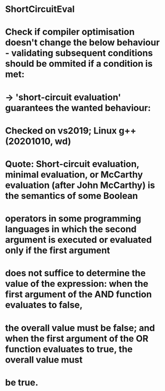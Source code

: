 # ShortCircuitEval

# Check if compiler optimisation doesn't change the below behaviour - validating subsequent conditions should be ommited if a condition is met:
# -> 'short-circuit evaluation' guarantees the wanted behaviour:
# Checked on vs2019; Linux g++ (20201010, wd)
# Quote: Short-circuit evaluation, minimal evaluation, or McCarthy evaluation (after John McCarthy) is the semantics of some Boolean
#        operators in some programming languages in which the second argument is executed or evaluated only if the first argument
#        does not suffice to determine the value of the expression: when the first argument of the AND function evaluates to false,
#        the overall value must be false; and when the first argument of the OR function evaluates to true, the overall value must
#        be true.
